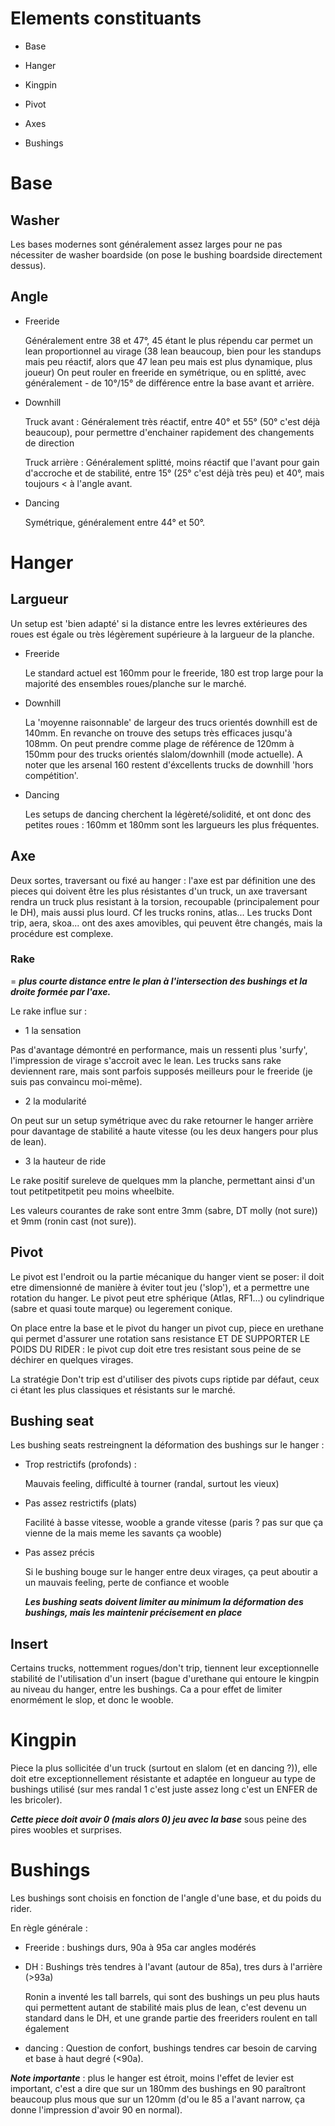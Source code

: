 # Elements constituants

* Base

* Hanger

* Kingpin

* Pivot

* Axes

* Bushings

# Base

## Washer 

Les bases modernes sont généralement assez larges pour ne pas nécessiter de washer boardside (on pose le bushing boardside directement dessus).

## Angle

* Freeride

  Généralement entre 38 et 47°, 45 étant le plus répendu car permet un lean proportionnel au virage (38 lean beaucoup, bien pour les standups mais peu réactif, alors que 47 lean peu mais est plus dynamique, plus joueur)
  On peut rouler en freeride en symétrique, ou en splitté, avec généralement - de 10°/15° de différence entre la base avant et arrière.

* Downhill

  Truck avant :
  Généralement très réactif, entre 40° et 55° (50° c'est déjà beaucoup), pour permettre d'enchainer rapidement des changements de direction

  Truck arrière :
  Généralement splitté, moins réactif que l'avant pour gain d'accroche et de stabilité, entre 15° (25° c'est déjà très peu) et 40°, mais toujours < à l'angle avant.

* Dancing

  Symétrique, généralement entre 44° et 50°.
 
# Hanger
  
## Largueur
  
Un setup est 'bien adapté' si la distance entre les levres extérieures des roues est égale ou très légèrement supérieure à la largueur de la planche.
  
* Freeride
  
  Le standard actuel est 160mm pour le freeride, 180 est trop large pour la majorité des ensembles roues/planche sur le marché.
    
* Downhill
  
  La 'moyenne raisonnable' de largeur des trucs orientés downhill est de 140mm. En revanche on trouve des setups très efficaces jusqu'à 108mm. On peut prendre comme plage de référence de 120mm à 150mm pour des trucks orientés slalom/downhill (mode actuelle). A noter que les arsenal 160 restent d'éxcellents trucks de downhill 'hors compétition'.
 
* Dancing 
 
  Les setups de dancing cherchent la légèreté/solidité, et ont donc des petites roues : 160mm et 180mm sont les largueurs les plus fréquentes.
  
## Axe
 
Deux sortes, traversant ou fixé au hanger : l'axe est par définition une des pieces qui doivent être les plus résistantes d'un truck, un axe traversant rendra un truck plus resistant à la torsion, recoupable (principalement pour le DH), mais aussi plus lourd. Cf les trucks ronins, atlas...
Les trucks Dont trip, aera, skoa... ont des axes amovibles, qui peuvent être changés, mais la procédure est complexe.

### Rake 

= ***plus courte distance entre le plan à l'intersection des bushings et la droite formée par l'axe.***

Le rake influe sur : 

* 1 la sensation

Pas d'avantage démontré en performance, mais un ressenti plus 'surfy', l'impression de virage s'accroit avec le lean. Les trucks sans rake deviennent rare, mais sont parfois supposés meilleurs pour le freeride (je suis pas convaincu moi-même).

* 2 la modularité 

On peut sur un setup symétrique avec du rake retourner le hanger arrière pour davantage de stabilité a haute vitesse (ou les deux hangers pour plus de lean).

* 3 la hauteur de ride

Le rake positif sureleve de quelques mm la planche, permettant ainsi d'un tout petitpetitpetit peu moins wheelbite.

Les valeurs courantes de rake sont entre 3mm (sabre, DT molly (not sure)) et 9mm (ronin cast (not sure)).

## Pivot 

Le pivot est l'endroit ou la partie mécanique du hanger vient se poser: il doit etre dimensionné de manière à éviter tout jeu ('slop'), et a permettre une rotation du hanger. Le pivot peut etre sphérique (Atlas, RF1...) ou cylindrique (sabre et quasi toute marque) ou legerement conique. 

On place entre la base et le pivot du hanger un pivot cup, piece en urethane qui permet d'assurer une rotation sans resistance ET DE SUPPORTER LE POIDS DU RIDER : le pivot cup doit etre tres resistant sous peine de se déchirer en quelques virages.

La stratégie Don't trip est d'utiliser des pivots cups riptide par défaut, ceux ci étant les plus classiques et résistants sur le marché.

## Bushing seat

Les bushing seats restreingnent la déformation des bushings sur le hanger : 

* Trop restrictifs (profonds) :

  Mauvais feeling, difficulté à tourner (randal, surtout les vieux)
  
* Pas assez restrictifs (plats)

  Facilité à basse vitesse, wooble a grande vitesse (paris ? pas sur que ça vienne de la mais meme les savants ça wooble)

* Pas assez précis

  Si le bushing bouge sur le hanger entre deux virages, ça peut aboutir a un mauvais feeling, perte de confiance et wooble
  
  ***Les bushing seats doivent limiter au minimum la déformation des bushings, mais les maintenir précisement en place***

## Insert

  Certains trucks, nottemment rogues/don't trip, tiennent leur exceptionnelle stabilité de l'utilisation d'un insert (bague d'urethane qui entoure le kingpin au niveau du hanger, entre les bushings. Ca a pour effet de limiter enormément le slop, et donc le wooble.

# Kingpin

Piece la plus sollicitée d'un truck (surtout en slalom (et en dancing ?)), elle doit etre exceptionnellement résistante et adaptée en longueur au type de bushings utilisé (sur mes randal 1 c'est juste assez long c'est un ENFER de les bricoler).

***Cette piece doit avoir 0 (mais alors 0) jeu avec la base*** sous peine des pires woobles et surprises.

# Bushings

Les bushings sont choisis en fonction de l'angle d'une base, et du poids du rider.

En règle générale :

* Freeride : bushings durs, 90a à 95a car angles modérés

* DH : Bushings très tendres à l'avant (autour de 85a), tres durs à l'arrière (>93a)

  Ronin a inventé les tall barrels, qui sont des bushings un peu plus hauts qui permettent autant de stabilité mais plus de lean, c'est devenu un standard dans le DH, et une grande partie des freeriders roulent en tall également

* dancing : Question de confort, bushings tendres car besoin de carving et base à haut degré (<90a).

***Note importante*** : plus le hanger est étroit, moins l'effet de levier est important, c'est a dire que sur un 180mm des bushings en 90 paraîtront beaucoup plus mous que sur un 120mm (d'ou le 85 a l'avant narrow, ça donne l'impression d'avoir 90 en normal).
